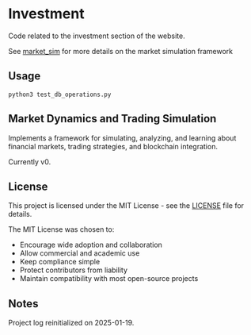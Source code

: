 # Investment

Code related to the investment section of the website.

See [market_sim](market_sim/README.md) for more details on the market simulation framework

## Usage

```
python3 test_db_operations.py
```

## Market Dynamics and Trading Simulation

Implements a framework for simulating, analyzing, and learning about financial markets, trading strategies, and blockchain integration.

Currently v0.

## License

This project is licensed under the MIT License - see the [LICENSE](LICENSE) file for details.

The MIT License was chosen to:
- Encourage wide adoption and collaboration
- Allow commercial and academic use
- Keep compliance simple
- Protect contributors from liability
- Maintain compatibility with most open-source projects

## Notes

Project log reinitialized on 2025-01-19.
